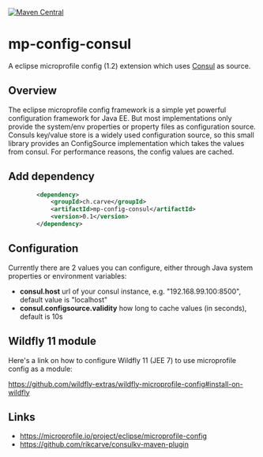 [![Maven Central](https://maven-badges.herokuapp.com/maven-central/ch.carve/mp-config-consul/badge.svg?style=flat-square)](https://maven-badges.herokuapp.com/maven-central/ch.carve/mp-config-consul/)

# mp-config-consul
A eclipse microprofile config (1.2) extension which uses [Consul](https://www.consul.io/) as source.

## Overview
The eclipse microprofile config framework is a simple yet powerful configuration framework for Java EE. But most implementations only provide the system/env properties or property files as configuration source. Consuls key/value store is a widely used configuration source, so this small library provides an ConfigSource implementation which takes the values from consul. For performance reasons, the config values are cached.

## Add dependency
```xml
        <dependency>
            <groupId>ch.carve</groupId>
            <artifactId>mp-config-consul</artifactId>
            <version>0.1</version>
        </dependency>
```

## Configuration
Currently there are 2 values you can configure, either through Java system properties or environment variables:
* **consul.host** url of your consul instance, e.g. "192.168.99.100:8500", default value is "localhost"
* **consul.configsource.validity** how long to cache values (in seconds), default is 10s

## Wildfly 11 module
Here's a link on how to configure Wildfly 11 (JEE 7) to use microprofile config as a module:

https://github.com/wildfly-extras/wildfly-microprofile-config#install-on-wildfly


## Links
* https://microprofile.io/project/eclipse/microprofile-config
* https://github.com/rikcarve/consulkv-maven-plugin
